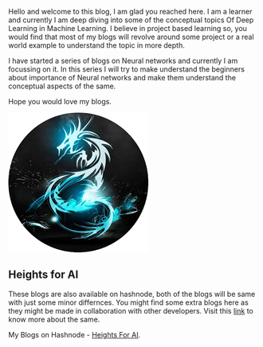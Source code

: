 Hello and welcome to this blog, I am glad you reached here. I am a learner and currently I am deep diving into some of the conceptual topics Of Deep Learning in Machine Learning. I believe in project based learning so, you would find that most of my blogs will revolve around some project or a real world example to understand the topic in more depth.

I have started a series of blogs on Neural networks and currently I am focussing on it. In this series I will try to make understand the beginners about importance of Neural networks and make them understand the conceptual aspects of the same.

Hope you would love my blogs.

![Image of Hrushi11 logo](images/hrushi11.png)

## Heights for AI

These blogs are also available on hashnode, both of the blogs will be same with just some minor differnces. You might find some extra blogs here as they might be made in collaboration with other developers. Visit this [link](https://github.com/Hrushi11/Hrushi11.github.io) to know more about the same.

My Blogs on Hashnode - [Heights For AI](https://heightsforai.hashnode.dev/).
